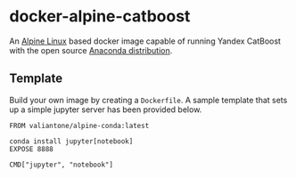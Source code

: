 # docker-alpine-catboost
An [Alpine Linux](https://hub.docker.com/_/alpine/) based docker image capable of running Yandex CatBoost with the open source [Anaconda distribution](https://www.anaconda.com/distribution/). 

## Template
Build your own image by creating a `Dockerfile`. A sample template that sets up a simple jupyter server has been provided below.
```
FROM valiantone/alpine-conda:latest

conda install jupyter[notebook]
EXPOSE 8888

CMD["jupyter", "notebook"]
```
